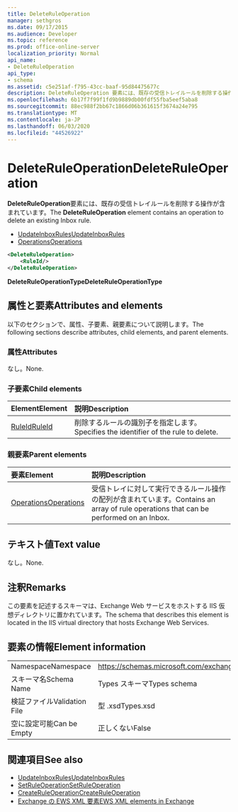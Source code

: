 ```yaml
---
title: DeleteRuleOperation
manager: sethgros
ms.date: 09/17/2015
ms.audience: Developer
ms.topic: reference
ms.prod: office-online-server
localization_priority: Normal
api_name:
- DeleteRuleOperation
api_type:
- schema
ms.assetid: c5e251af-f795-43cc-baaf-95d84475677c
description: DeleteRuleOperation 要素には、既存の受信トレイルールを削除する操作が含まれています。
ms.openlocfilehash: 6b17f7f99f1fd9b9889db00fdf55fba5eef5aba8
ms.sourcegitcommit: 88ec988f2bb67c1866d06b361615f3674a24e795
ms.translationtype: MT
ms.contentlocale: ja-JP
ms.lasthandoff: 06/03/2020
ms.locfileid: "44526922"
---
```

# <a name="deleteruleoperation"></a><span data-ttu-id="7012e-103">DeleteRuleOperation</span><span class="sxs-lookup"><span data-stu-id="7012e-103">DeleteRuleOperation</span></span>

<span data-ttu-id="7012e-104">**DeleteRuleOperation**要素には、既存の受信トレイルールを削除する操作が含まれています。</span><span class="sxs-lookup"><span data-stu-id="7012e-104">The **DeleteRuleOperation** element contains an operation to delete an existing Inbox rule.</span></span> 
  
- [<span data-ttu-id="7012e-105">UpdateInboxRules</span><span class="sxs-lookup"><span data-stu-id="7012e-105">UpdateInboxRules</span></span>](updateinboxrules.md)
- [<span data-ttu-id="7012e-106">Operations</span><span class="sxs-lookup"><span data-stu-id="7012e-106">Operations</span></span>](operations.md)
  
```XML
<DeleteRuleOperation>
    <RuleId/>
</DeleteRuleOperation>
```

 <span data-ttu-id="7012e-107">**DeleteRuleOperationType**</span><span class="sxs-lookup"><span data-stu-id="7012e-107">**DeleteRuleOperationType**</span></span>
## <a name="attributes-and-elements"></a><span data-ttu-id="7012e-108">属性と要素</span><span class="sxs-lookup"><span data-stu-id="7012e-108">Attributes and elements</span></span>

<span data-ttu-id="7012e-109">以下のセクションで、属性、子要素、親要素について説明します。</span><span class="sxs-lookup"><span data-stu-id="7012e-109">The following sections describe attributes, child elements, and parent elements.</span></span>
  
### <a name="attributes"></a><span data-ttu-id="7012e-110">属性</span><span class="sxs-lookup"><span data-stu-id="7012e-110">Attributes</span></span>

<span data-ttu-id="7012e-111">なし。</span><span class="sxs-lookup"><span data-stu-id="7012e-111">None.</span></span>
  
### <a name="child-elements"></a><span data-ttu-id="7012e-112">子要素</span><span class="sxs-lookup"><span data-stu-id="7012e-112">Child elements</span></span>

|<span data-ttu-id="7012e-113">**Element**</span><span class="sxs-lookup"><span data-stu-id="7012e-113">**Element**</span></span>|<span data-ttu-id="7012e-114">**説明**</span><span class="sxs-lookup"><span data-stu-id="7012e-114">**Description**</span></span>|
|:-----|:-----|
|[<span data-ttu-id="7012e-115">RuleId</span><span class="sxs-lookup"><span data-stu-id="7012e-115">RuleId</span></span>](ruleid.md) <br/> |<span data-ttu-id="7012e-116">削除するルールの識別子を指定します。</span><span class="sxs-lookup"><span data-stu-id="7012e-116">Specifies the identifier of the rule to delete.</span></span>  <br/> |
   
### <a name="parent-elements"></a><span data-ttu-id="7012e-117">親要素</span><span class="sxs-lookup"><span data-stu-id="7012e-117">Parent elements</span></span>

|<span data-ttu-id="7012e-118">**要素**</span><span class="sxs-lookup"><span data-stu-id="7012e-118">**Element**</span></span>|<span data-ttu-id="7012e-119">**説明**</span><span class="sxs-lookup"><span data-stu-id="7012e-119">**Description**</span></span>|
|:-----|:-----|
|[<span data-ttu-id="7012e-120">Operations</span><span class="sxs-lookup"><span data-stu-id="7012e-120">Operations</span></span>](operations.md) <br/> |<span data-ttu-id="7012e-121">受信トレイに対して実行できるルール操作の配列が含まれています。</span><span class="sxs-lookup"><span data-stu-id="7012e-121">Contains an array of rule operations that can be performed on an Inbox.</span></span>  <br/> |
   
## <a name="text-value"></a><span data-ttu-id="7012e-122">テキスト値</span><span class="sxs-lookup"><span data-stu-id="7012e-122">Text value</span></span>

<span data-ttu-id="7012e-123">なし。</span><span class="sxs-lookup"><span data-stu-id="7012e-123">None.</span></span>
  
## <a name="remarks"></a><span data-ttu-id="7012e-124">注釈</span><span class="sxs-lookup"><span data-stu-id="7012e-124">Remarks</span></span>

<span data-ttu-id="7012e-125">この要素を記述するスキーマは、Exchange Web サービスをホストする IIS 仮想ディレクトリに置かれています。</span><span class="sxs-lookup"><span data-stu-id="7012e-125">The schema that describes this element is located in the IIS virtual directory that hosts Exchange Web Services.</span></span>
  
## <a name="element-information"></a><span data-ttu-id="7012e-126">要素の情報</span><span class="sxs-lookup"><span data-stu-id="7012e-126">Element information</span></span>

|||
|:-----|:-----|
|<span data-ttu-id="7012e-127">Namespace</span><span class="sxs-lookup"><span data-stu-id="7012e-127">Namespace</span></span>  <br/> |https://schemas.microsoft.com/exchange/services/2006/types  <br/> |
|<span data-ttu-id="7012e-128">スキーマ名</span><span class="sxs-lookup"><span data-stu-id="7012e-128">Schema Name</span></span>  <br/> |<span data-ttu-id="7012e-129">Types スキーマ</span><span class="sxs-lookup"><span data-stu-id="7012e-129">Types schema</span></span>  <br/> |
|<span data-ttu-id="7012e-130">検証ファイル</span><span class="sxs-lookup"><span data-stu-id="7012e-130">Validation File</span></span>  <br/> |<span data-ttu-id="7012e-131">型 .xsd</span><span class="sxs-lookup"><span data-stu-id="7012e-131">Types.xsd</span></span>  <br/> |
|<span data-ttu-id="7012e-132">空に設定可能</span><span class="sxs-lookup"><span data-stu-id="7012e-132">Can be Empty</span></span>  <br/> |<span data-ttu-id="7012e-133">正しくない</span><span class="sxs-lookup"><span data-stu-id="7012e-133">False</span></span>  <br/> |
   
## <a name="see-also"></a><span data-ttu-id="7012e-134">関連項目</span><span class="sxs-lookup"><span data-stu-id="7012e-134">See also</span></span>

- [<span data-ttu-id="7012e-135">UpdateInboxRules</span><span class="sxs-lookup"><span data-stu-id="7012e-135">UpdateInboxRules</span></span>](updateinboxrules.md) 
- [<span data-ttu-id="7012e-136">SetRuleOperation</span><span class="sxs-lookup"><span data-stu-id="7012e-136">SetRuleOperation</span></span>](setruleoperation.md) 
- [<span data-ttu-id="7012e-137">CreateRuleOperation</span><span class="sxs-lookup"><span data-stu-id="7012e-137">CreateRuleOperation</span></span>](createruleoperation.md)
- [<span data-ttu-id="7012e-138">Exchange の EWS XML 要素</span><span class="sxs-lookup"><span data-stu-id="7012e-138">EWS XML elements in Exchange</span></span>](ews-xml-elements-in-exchange.md)

